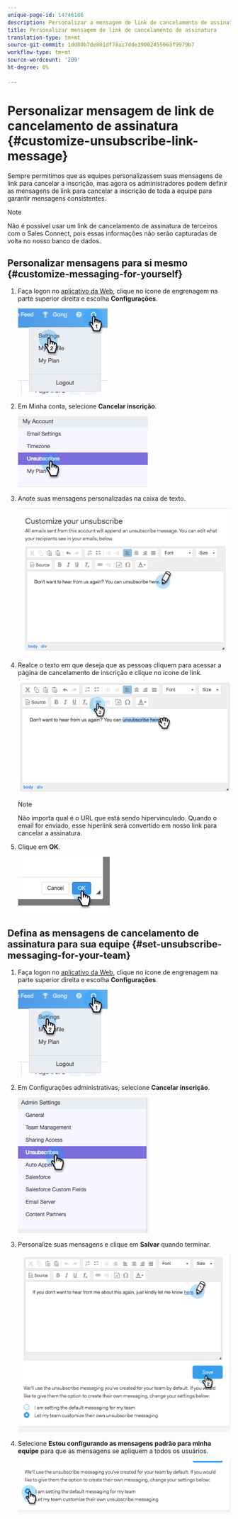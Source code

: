 ```yaml
---
unique-page-id: 14746186
description: Personalizar a mensagem de link de cancelamento de assinatura - Documentos do Marketing - Documentação do produto
title: Personalizar mensagem de link de cancelamento de assinatura
translation-type: tm+mt
source-git-commit: 1dd80b7de801df78ac7dde39002455063f9979b7
workflow-type: tm+mt
source-wordcount: '209'
ht-degree: 0%

---
```



# Personalizar mensagem de link de cancelamento de assinatura {#customize-unsubscribe-link-message}

Sempre permitimos que as equipes personalizassem suas mensagens de link para cancelar a inscrição, mas agora os administradores podem definir as mensagens de link para cancelar a inscrição de toda a equipe para garantir mensagens consistentes.

>[!NOTE]
>
>Não é possível usar um link de cancelamento de assinatura de terceiros com o Sales Connect, pois essas informações não serão capturadas de volta no nosso banco de dados.

## Personalizar mensagens para si mesmo {#customize-messaging-for-yourself}

1. Faça logon no [aplicativo da Web](https://toutapp.com/login), clique no ícone de engrenagem na parte superior direita e escolha **Configurações**.

   ![](assets/one.png)

1. Em Minha conta, selecione **Cancelar inscrição**.

   ![](assets/two-1.png)

1. Anote suas mensagens personalizadas na caixa de texto.

   ![](assets/three-1.png)

1. Realce o texto em que deseja que as pessoas cliquem para acessar a página de cancelamento de inscrição e clique no ícone de link.

   ![](assets/four-1.png)

   >[!NOTE]
   >
   >Não importa qual é o URL que está sendo hipervinculado. Quando o email for enviado, esse hiperlink será convertido em nosso link para cancelar a assinatura.

1. Clique em **OK**.

   ![](assets/five.png)

## Defina as mensagens de cancelamento de assinatura para sua equipe {#set-unsubscribe-messaging-for-your-team}

1. Faça logon no [aplicativo da Web](https://toutapp.com/login), clique no ícone de engrenagem na parte superior direita e escolha **Configurações**.

   ![](assets/six.png)

1. Em Configurações administrativas, selecione **Cancelar inscrição**.

   ![](assets/eight.png)

1. Personalize suas mensagens e clique em **Salvar** quando terminar.

   ![](assets/seven.png)

1. Selecione **Estou configurando as mensagens padrão para minha equipe** para que as mensagens se apliquem a todos os usuários.

   ![](assets/eleven.png)
